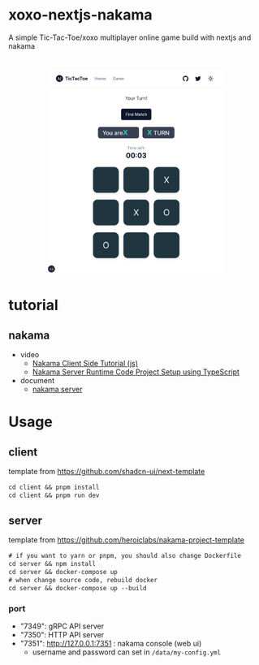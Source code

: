 # xoxo-nextjs-nakama

A simple Tic-Tac-Toe/xoxo multiplayer online game build with nextjs and nakama

<h1 align="center">
  <img src="demo.png" style="height: 400px;"alt="tic-tac-toe">
</h1>

# tutorial

## nakama

- video
  - [Nakama Client Side Tutorial (js)](https://www.youtube.com/watch?v=nbvVNmwjOrA)
  - [Nakama Server Runtime Code Project Setup using TypeScript](https://www.youtube.com/watch?v=FXguREV6Zf8)
- document
  - [nakama server](https://heroiclabs.com/docs/nakama/concepts/multiplayer/authoritative/)

# Usage

## client

template from https://github.com/shadcn-ui/next-template

```
cd client && pnpm install
cd client && pnpm run dev
```

## server

template from https://github.com/heroiclabs/nakama-project-template

```
# if you want to yarn or pnpm, you should also change Dockerfile
cd server && npm install
cd server && docker-compose up
# when change source code, rebuild docker
cd server && docker-compose up --build
```

### port

- "7349": gRPC API server
- "7350": HTTP API server
- "7351": http://127.0.0.1:7351 : nakama console (web ui)
  - username and password can set in `/data/my-config.yml`
